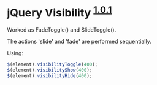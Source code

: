 # jQuery Visibility <sup>[1.0.1](https://github.com/alexanevsky/visibility/blob/master/CHANGELOG.md)</sup>

Worked as FadeToggle() and SlideToggle().

The actions 'slide' and 'fade' are performed sequentially.


Using:
```javascript
$(element).visibilityToggle(400);
$(element).visibilityShow(400);
$(element).visibilityHide(400);
```